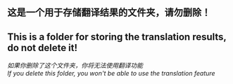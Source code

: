 ## **这是一个用于存储翻译结果的文件夹，请勿删除！**
## This is a folder for storing the translation results, do not delete it!
*如果你删除了这个文件夹，你将无法使用翻译功能*  
*If you delete this folder, you won't be able to use the translation feature*